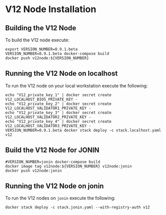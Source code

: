 # V12 Node Installation


## Building the V12 Node

To build the V12 node execute:

```shell script
export VERSION_NUMBER=0.9.1.beta
VERSION_NUMBER=0.9.1.beta docker-compose build
docker push v12node:${VERSION_NUMBER}
```

## Running the V12 Node on localhost

To run the V12 node on your local workstation execute the following:

```shell script
echo "V12_private_key_1" | docker secret create V12_LOCALHOST_BIOS_PRIVATE_KEY -
echo "V12_private_key_2" | docker secret create V12_LOCALHOST_VALIDATOR1_PRIVATE_KEY -
echo "V12_private_key_3" | docker secret create V12_LOCALHOST_VALIDATOR2_PRIVATE_KEY - 
echo "V12_private_key_4" | docker secret create V12_LOCALHOST_VALIDATOR3_PRIVATE_KEY - 
VERSION_NUMBER=0.9.1.beta docker stack deploy -c stack.localhost.yaml v12
```

## Build the V12 Node for JONIN

```shell script
#VERSION_NUMBER=jonin docker-compose build
docker image tag v12node:${VERSION_NUMBER} v12node:jonin
docker push v12node:jonin
```

## Running the V12 Node on jonin

To run the V12 nodes on `jonin` execute the following:

```shell script
docker stack deploy -c stack.jonin.yaml --with-registry-auth v12
```
